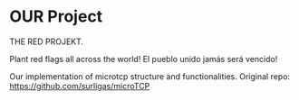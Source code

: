 # OUR Project

THE RED PROJEΚΤ.

Plant red flags all across the world!
El pueblo unido jamás será vencido!

Our implementation of microtcp structure and functionalities.
Original repo: https://github.com/surligas/microTCP
